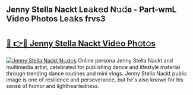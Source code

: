 ## Jenny Stella Nackt Le𝚊k𝚎d N𝚞𝚍e - Part-wmL Vid𝚎o Photos Le𝚊ks frvs3

# <h2><a href="http://fb6g9p.evod.top/?m=Jenny+Stella+Nackt">🔗 👉🔴 Jenny Stella Nackt Vid𝚎o Ph𝚘t𝚘s</a></h2>

[![Jenny Stella Nackt N𝚞d𝚎s](https://i.imgur.com/8V9OHl7.gif)](http://fb6g9p.evod.top/?m=Jenny+Stella+Nackt)
Online persona Jenny Stella Nackt and multimedia artist, celebrated for publishing dance and lifestyle material through trending dance routines and mini vlogs. Jenny Stella Nackt public image is one of resilience and perseverance, but he's also known for his sense of humor and lightheartedness. 
